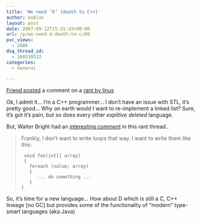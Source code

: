 ```yaml
---
title: 'We need ‘D’ {death to C++}'
author: koblas
layout: post
date: 2007-09-12T15:31:43+00:00
url: /p/we-need-d-death-to-c/89
pvc_views:
  - 2686
dsq_thread_id:
  - 160530532
categories:
  - General

---
```

[Friend posted][1] a comment on a [rant by linus][2]

Ok, I admit it&#8230; I&#8217;m a C++ programmer&#8230; I don&#8217;t have an issue with STL, it&#8217;s pretty good&#8230; Why on earth would I want to re-implement a linked list? Sure, it&#8217;s got it&#8217;s pain, but so does every other _explitive deleted_ language.

But, Walter Bright had an [interesting comment][3] in this rant thread..

> Frankly, I don’t want to write loops that way. I want to write them like this:
>
> ```
>  void foo(int[] array)
>  {
>    foreach (value; array)
>    {
>       ... do something ...
>    }
> }
> ```

So, it&#8217;s time for a new language&#8230; How about D which is still a C, C++ lineage [no GC] but provides some of the functionality of &#8220;modern&#8221; type-smart languages (aka Java)

 [1]: http://brainwagon.org/?p=2539
 [2]: http://thread.gmane.org/gmane.comp.version-control.git/57643/focus=57918
 [3]: http://article.gmane.org/gmane.comp.version-control.git/58003
